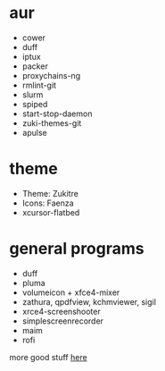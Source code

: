 

# aur

* cower
* duff
* iptux
* packer
* proxychains-ng
* rmlint-git
* slurm
* spiped
* start-stop-daemon
* zuki-themes-git
* apulse

# theme

* Theme: Zukitre
* Icons: Faenza
* xcursor-flatbed

# general programs

* duff
* pluma
* volumeicon + xfce4-mixer
* zathura, qpdfview, kchmviewer, sigil
* xrce4-screenshooter
* simplescreenrecorder
* maim
* rofi

more good stuff [here](http://kmandla.wikispaces.com/)


